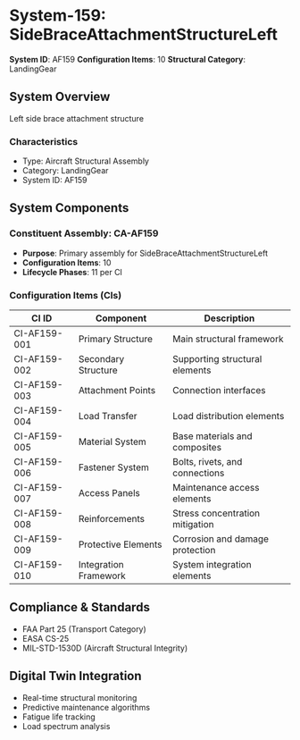 # System-159: SideBraceAttachmentStructureLeft

**System ID**: AF159
**Configuration Items**: 10
**Structural Category**: LandingGear

## System Overview

Left side brace attachment structure

### Characteristics
- Type: Aircraft Structural Assembly
- Category: LandingGear
- System ID: AF159

## System Components

### Constituent Assembly: CA-AF159
- **Purpose**: Primary assembly for SideBraceAttachmentStructureLeft
- **Configuration Items**: 10
- **Lifecycle Phases**: 11 per CI

### Configuration Items (CIs)

| CI ID | Component | Description |
|-------|-----------|-------------|
| CI-AF159-001 | Primary Structure | Main structural framework |
| CI-AF159-002 | Secondary Structure | Supporting structural elements |
| CI-AF159-003 | Attachment Points | Connection interfaces |
| CI-AF159-004 | Load Transfer | Load distribution elements |
| CI-AF159-005 | Material System | Base materials and composites |
| CI-AF159-006 | Fastener System | Bolts, rivets, and connections |
| CI-AF159-007 | Access Panels | Maintenance access elements |
| CI-AF159-008 | Reinforcements | Stress concentration mitigation |
| CI-AF159-009 | Protective Elements | Corrosion and damage protection |
| CI-AF159-010 | Integration Framework | System integration elements |

## Compliance & Standards
- FAA Part 25 (Transport Category)
- EASA CS-25
- MIL-STD-1530D (Aircraft Structural Integrity)

## Digital Twin Integration
- Real-time structural monitoring
- Predictive maintenance algorithms
- Fatigue life tracking
- Load spectrum analysis
